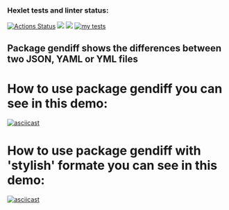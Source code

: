### Hexlet tests and linter status:
[![Actions Status](https://github.com/fomineandrei/python-project-50/actions/workflows/hexlet-check.yml/badge.svg)](https://github.com/fomineandrei/python-project-50/actions)
<a href="https://codeclimate.com/github/fomineandrei/python-project-50/maintainability"><img src="https://api.codeclimate.com/v1/badges/6d57cce2b4e7cb81a67e/maintainability" /></a>
<a href="https://codeclimate.com/github/fomineandrei/python-project-50/test_coverage"><img src="https://api.codeclimate.com/v1/badges/6d57cce2b4e7cb81a67e/test_coverage" /></a>
[![my tests](https://github.com/fomineandrei/python-project-50/actions/workflows/my-tests.yml/badge.svg)](https://github.com/fomineandrei/python-project-50/actions/workflows/my-tests.yml)
## Package gendiff shows the differences between two JSON, YAML or YML  files
# How to use package gendiff you can see in this demo: 
[![asciicast](https://asciinema.org/a/t8EY55tP5dXJL3XenNDsoK9bE.svg)](https://asciinema.org/a/t8EY55tP5dXJL3XenNDsoK9bE)
# How to use package gendiff with 'stylish' formate you can see in this demo: 
[![asciicast](https://asciinema.org/a/k6rZIzIQogFkdWNuwzyj6Itmd.svg)](https://asciinema.org/a/k6rZIzIQogFkdWNuwzyj6Itmd)
